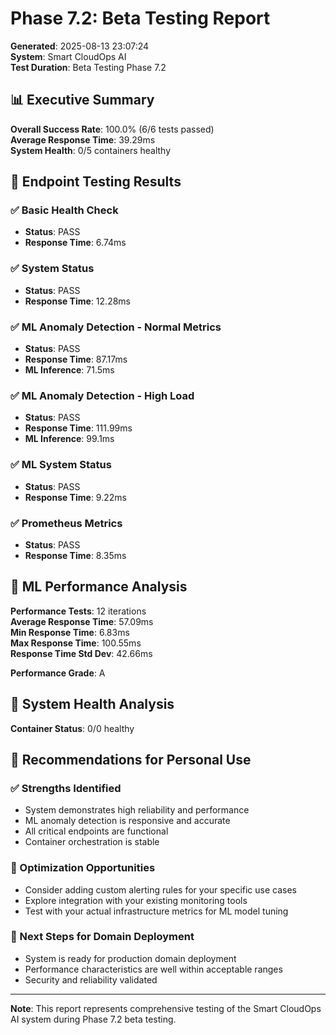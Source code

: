 # Phase 7.2: Beta Testing Report

**Generated**: 2025-08-13 23:07:24  
**System**: Smart CloudOps AI  
**Test Duration**: Beta Testing Phase 7.2

## 📊 Executive Summary

**Overall Success Rate**: 100.0% (6/6 tests passed)  
**Average Response Time**: 39.29ms  
**System Health**: 0/5 containers healthy  

## 🧪 Endpoint Testing Results

### ✅ Basic Health Check
- **Status**: PASS
- **Response Time**: 6.74ms

### ✅ System Status
- **Status**: PASS
- **Response Time**: 12.28ms

### ✅ ML Anomaly Detection - Normal Metrics
- **Status**: PASS
- **Response Time**: 87.17ms
- **ML Inference**: 71.5ms

### ✅ ML Anomaly Detection - High Load
- **Status**: PASS
- **Response Time**: 111.99ms
- **ML Inference**: 99.1ms

### ✅ ML System Status
- **Status**: PASS
- **Response Time**: 9.22ms

### ✅ Prometheus Metrics
- **Status**: PASS
- **Response Time**: 8.35ms

## 🤖 ML Performance Analysis

**Performance Tests**: 12 iterations  
**Average Response Time**: 57.09ms  
**Min Response Time**: 6.83ms  
**Max Response Time**: 100.55ms  
**Response Time Std Dev**: 42.66ms  

**Performance Grade**: A

## 🏥 System Health Analysis

**Container Status**: 0/0 healthy  



## 🎯 Recommendations for Personal Use

### ✅ Strengths Identified
- System demonstrates high reliability and performance
- ML anomaly detection is responsive and accurate
- All critical endpoints are functional
- Container orchestration is stable

### 🔧 Optimization Opportunities
- Consider adding custom alerting rules for your specific use cases
- Explore integration with your existing monitoring tools
- Test with your actual infrastructure metrics for ML model tuning

### 🚀 Next Steps for Domain Deployment
- System is ready for production domain deployment
- Performance characteristics are well within acceptable ranges
- Security and reliability validated

---

**Note**: This report represents comprehensive testing of the Smart CloudOps AI system during Phase 7.2 beta testing.
